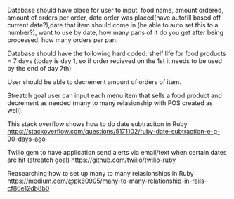 Database should have place for user to input: food name, amount ordered, amount of orders per order, date order was placed(have autofill based off current date?),date that item should come in (be able to auto set this to a number?), want to use by date, how many pans of it do you get after being processed, how many orders per pan.

Database should have the following hard coded: shelf life for food products = 7 days (today is day 1, so if order recieved on the 1st it needs to be used by the end of day 7th)

User should be able to decrement amount of orders of item. 

Streatch goal user can input each menu item that sells a food product and decrement as needed (many to many relasionship with POS created as well).

This stack overflow shows how to do date subtraciton in Ruby https://stackoverflow.com/questions/5171102/ruby-date-subtraction-e-g-90-days-ago

Twilio gem to have application send alerts via email/text when certain dates are hit (streatch goal) https://github.com/twilio/twilio-ruby

Reasearching how to set up many to many relasionships in Ruby https://medium.com/@pk60905/many-to-many-relationship-in-rails-cf86e12db8b0